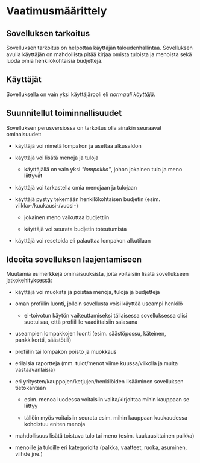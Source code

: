 <h1>Vaatimusmäärittely</h1>
  <h2>Sovelluksen tarkoitus</h2>
  
Sovelluksen tarkoitus on helpottaa käyttäjän taloudenhallintaa. Sovelluksen avulla käyttäjän on mahdollista pitää kirjaa omista  tuloista ja menoista sekä luoda omia henkilökohtaisia budjetteja.

  <h2>Käyttäjät</h2>
    
  Sovelluksella on vain yksi käyttäjärooli eli _normaali käyttäjä_.
  
  <h2>Suunnitellut toiminnallisuudet</h2>
    
  Sovelluksen perusversiossa on tarkoitus olla ainakin seuraavat ominaisuudet:
  * käyttäjä voi nimetä lompakon ja asettaa alkusaldon
    
  * käyttäjä voi lisätä menoja ja tuloja
  
    * käyttäjällä on vain yksi *"lompakko"*, johon jokainen tulo ja meno liittyvät
    
  * käyttäjä voi tarkastella omia menojaan ja tulojaan
    
  * käyttäjä pystyy tekemään henkilökohtaisen budjetin (esim. viikko-/kuukausi-/vuosi-)
  
    * jokainen meno vaikuttaa budjettiin
    
    * käyttäjä voi seurata budjetin toteutumista
  
  * käyttäjä voi resetoida eli palauttaa lompakon alkutilaan
      
  <h2>Ideoita sovelluksen laajentamiseen</h2>
  
  Muutamia esimerkkejä ominaisuuksista, joita voitaisiin lisätä sovellukseen jatkokehityksessä:
  * käyttäjä voi muokata ja poistaa menoja, tuloja ja budjetteja
  
  * oman profiilin luonti, jolloin sovellusta voisi käyttää useampi henkilö
  
    * ei-toivotun käytön vaikeuttamiseksi tällaisessa sovelluksessa olisi suotuisaa, että profiilille vaadittaisiin salasana
    
  * useampien lompakkojen luonti (esim. säästöpossu, käteinen, pankkikortti, säästötili)
  
  * profiilin tai lompakon poisto ja muokkaus
  
  * erilaisia raportteja (mm. tulot/menot viime kuussa/viikolla ja muita vastaavanlaisia)
  
  * eri yritysten/kauppojen/ketjujen/henkilöiden lisääminen sovelluksen tietokantaan
  
    * esim. menoa luodessa voitaisiin valita/kirjoittaa mihin kauppaan se liittyy
    
    * tällöin myös voitaisiin seurata esim. mihin kauppaan kuukaudessa kohdistuu eniten menoja
    
  * mahdollisuus lisätä toistuva tulo tai meno (esim. kuukausittainen palkka)
  
  * menoille ja tuloille eri kategorioita (palkka, vaatteet, ruoka, asuminen, viihde jne.)
  
 
  
